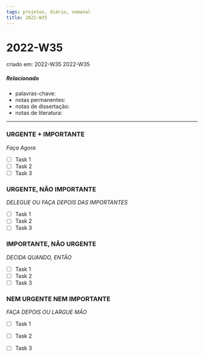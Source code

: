 ```yaml
---
tags: projetos, diário, semanal
title: 2022-W35
---
```

# 2022-W35
criado em: 2022-W35 2022-W35

##### Relacionado
- palavras-chave: 
- notas permanentes: 
- notas de dissertação:
- notas de literatura: 

---

### URGENTE + IMPORTANTE
*Faça Agora*
- [ ] Task 1
- [ ] Task 2
- [ ] Task 3

### URGENTE, NÃO IMPORTANTE
*DELEGUE OU FAÇA DEPOIS DAS IMPORTANTES*
- [ ] Task 1
- [ ] Task 2
- [ ] Task 3

### IMPORTANTE, NÃO URGENTE
*DECIDA QUANDO, ENTÃO*
- [ ] Task 1
- [ ] Task 2
- [ ] Task 3

### NEM URGENTE NEM IMPORTANTE
*FAÇA DEPOIS OU LARGUE MÃO*
- [ ] Task 1
- [ ] Task 2
- [ ] Task 3

